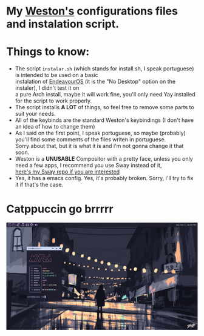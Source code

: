 # My [Weston's](https://gitlab.freedesktop.org/wayland/weston) configurations files and instalation script.  

# Things to know:  
- The script `instalar.sh` (which stands for install.sh, I speak portuguese) is intended to be used on a basic  
instalation of [EndeavourOS](https://endeavouros.com/) (it is the "No Desktop" option on the instaler), I didn't test it on  
a pure Arch install, maybe it will work fine, you'll only need Yay installed for the script to work properly.  
- The script installs **A LOT** of things, so feel free to remove some parts to suit your needs.  
- All of the keybinds are the standard Weston's keybindings (I don't have an idea of how to change them)  
- As I said on the first point, I speak portuguese, so maybe (probably) you'll find some comments of the files writen in portuguese.  
Sorry about that, but it is what it is and i'm not gonna change it that soon.
- Weston is a **UNUSABLE** Compositor with a pretty face, unless you only need a few apps, I recommend you use Sway instead of it,  
[here's my Sway repo if you are interested](https://github.com/pseudominimalista/Sway)  
- Yes, it has a emacs config. Yes, it's probably broken. Sorry, i'll try to fix it if that's the case.  

# Catppuccin go brrrrr  
![TO MUCH CATPPUCCIN](preview.png)
